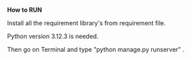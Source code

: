 **How to RUN**

Install all the requirement library's from requirement file.

Python version 3.12.3 is needed.

Then go on Terminal and type "python manage.py runserver" .
